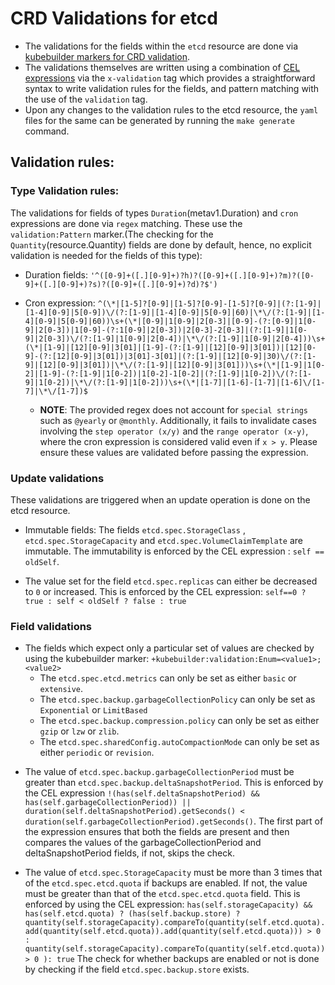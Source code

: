 # CRD Validations for etcd

* The validations for the fields within the `etcd` resource are done via [kubebuilder markers for CRD validation](https://book.kubebuilder.io/reference/markers/crd-validation). 
* The validations themselves are written using a combination of [CEL expressions](https://kubernetes.io/docs/reference/using-api/cel/) via the `x-validation` tag which provides a straightforward syntax to write validation rules for the fields, and pattern matching with the use of the `validation` tag.
* Upon any changes to the validation rules to the etcd resource, the `yaml` files for the same can be generated by running the `make generate` command.

## Validation rules:
### Type Validation rules:
The validations for fields of types `Duration`(metav1.Duration) and `cron` expressions are done via `regex` matching. These use the `validation:Pattern` marker.(The checking for the `Quantity`(resource.Quantity) fields are done by default, hence, no explicit validation is needed for the fields of this type):
* Duration fields: 
`'^([0-9]+([.][0-9]+)?h)?([0-9]+([.][0-9]+)?m)?([0-9]+([.][0-9]+)?s)?([0-9]+([.][0-9]+)?d)?$')`
* Cron expression:
`^(\*|[1-5]?[0-9]|[1-5]?[0-9]-[1-5]?[0-9]|(?:[1-9]|[1-4][0-9]|5[0-9])\/(?:[1-9]|[1-4][0-9]|5[0-9]|60)|\*\/(?:[1-9]|[1-4][0-9]|5[0-9]|60))\s+(\*|[0-9]|1[0-9]|2[0-3]|[0-9]-(?:[0-9]|1[0-9]|2[0-3])|1[0-9]-(?:1[0-9]|2[0-3])|2[0-3]-2[0-3]|(?:[1-9]|1[0-9]|2[0-3])\/(?:[1-9]|1[0-9]|2[0-4])|\*\/(?:[1-9]|1[0-9]|2[0-4]))\s+(\*|[1-9]|[12][0-9]|3[01]|[1-9]-(?:[1-9]|[12][0-9]|3[01])|[12][0-9]-(?:[12][0-9]|3[01])|3[01]-3[01]|(?:[1-9]|[12][0-9]|30)\/(?:[1-9]|[12][0-9]|3[01])|\*\/(?:[1-9]|[12][0-9]|3[01]))\s+(\*|[1-9]|1[0-2]|[1-9]-(?:[1-9]|1[0-2])|1[0-2]-1[0-2]|(?:[1-9]|1[0-2])\/(?:[1-9]|1[0-2])|\*\/(?:[1-9]|1[0-2]))\s+(\*|[1-7]|[1-6]-[1-7]|[1-6]\/[1-7]|\*\/[1-7])$`

    * **NOTE**: The provided regex does not account for `special strings` such as `@yearly` or `@monthly`. Additionally, it fails to invalidate cases involving the `step operator (x/y)` and the `range operator (x-y)`, where the cron expression is considered valid even if `x > y`. Please ensure these values are validated before passing the expression.

### Update validations
These validations are triggered when an update operation is done on the etcd resource.
* Immutable fields: The fields `etcd.spec.StorageClass` , `etcd.spec.StorageCapacity` and `etcd.spec.VolumeClaimTemplate` are immutable. The immutability is enforced by the CEL expression : `self == oldSelf`.

* The value set for the field `etcd.spec.replicas` can either be decreased to `0` or increased. This is enforced by the CEL expression:
    `self==0 ? true : self < oldSelf ? false : true`

### Field validations
- The fields which expect only a particular set of values are checked by using the kubebuilder marker: `+kubebuilder:validation:Enum=<value1>;<value2>`
    * The `etcd.spec.etcd.metrics` can only be set as either `basic` or `extensive`.
    * The `etcd.spec.backup.garbageCollectionPolicy` can only be set as `Exponential` or `LimitBased`
    * The `etcd.spec.backup.compression.policy` can only be set as either `gzip` or `lzw` or `zlib`.
    * The `etcd.spec.sharedConfig.autoCompactionMode` can only be set as either `periodic` or `revision`.


* The value of `etcd.spec.backup.garbageCollectionPeriod` must be greater than `etcd.spec.backup.deltaSnapshotPeriod`. This is enforced by the CEL expression
`!(has(self.deltaSnapshotPeriod) && has(self.garbageCollectionPeriod)) || duration(self.deltaSnapshotPeriod).getSeconds() < duration(self.garbageCollectionPeriod).getSeconds()`. The first part of the expression ensures that both the fields are present and then compares the values of the garbageCollectionPeriod and deltaSnapshotPeriod fields, if not, skips the check.

* The value of `etcd.spec.StorageCapacity` must be more than 3 times that of the `etcd.spec.etcd.quota` if backups are enabled. If not, the value must be greater than that of the `etcd.spec.etcd.quota` field. This is enforced by using the CEL expression: 
`has(self.storageCapacity) && has(self.etcd.quota) ? (has(self.backup.store) ? quantity(self.storageCapacity).compareTo(quantity(self.etcd.quota).add(quantity(self.etcd.quota)).add(quantity(self.etcd.quota))) > 0 : quantity(self.storageCapacity).compareTo(quantity(self.etcd.quota)) > 0 ): true`
The check for whether backups are enabled or not is done by checking if the field `etcd.spec.backup.store` exists.